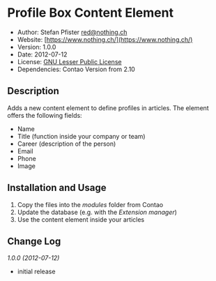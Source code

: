 # Profile Box Content Element

* Author:		Stefan Pfister [red@nothing.ch](red@nothing.ch)
* Website: 		[https://www.nothing.ch/](https://www.nothing.ch/)
* Version: 		1.0.0
* Date: 		2012-07-12
* License: 		[GNU Lesser Public License](http://opensource.org/licenses/lgpl-3.0.html)
* Dependencies:	Contao Version from 2.10

## Description
Adds a new content element to define profiles in articles. The element offers the following fields:
* Name
* Title (function inside your company or team)
* Career (description of the person)
* Email
* Phone
* Image

## Installation and Usage
1. Copy the files into the _modules_ folder from Contao
2. Update the database (e.g. with the _Extension manager_)
3. Use the content element inside your articles

## Change Log

*1.0.0 (2012-07-12)*

* initial release